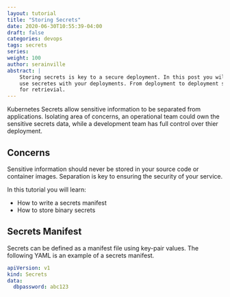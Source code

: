 ```yaml
---
layout: tutorial
title: "Storing Secrets"
date: 2020-06-30T10:55:39-04:00
draft: false
categories: devops
tags: secrets
series: 
weight: 100
author: serainville
abstract: |
    Storing secrets is key to a secure deployment. In this post you will learn how to
    use secretes with your deployments. From deployment to deployment store your secretse safely
    for retrievial.
---
```


Kubernetes Secrets allow sensitive information to be separated from applications. Isolating area of concerns, an operational team could own the sensitive secrets data, while a development team has full control over thier deployment.

## Concerns
Sensitive information should never be stored in your source code or container images. Separation is key to ensuring the security of your service. 

In this tutorial you will learn:
* How to write a secrets manifest
* How to store binary secrets

## Secrets Manifest
Secrets can be defined as a manifest file using key-pair values.
The following YAML is an example of a secrets manifest.

```yaml
apiVersion: v1
kind: Secrets
data:
  dbpassword: abc123
```